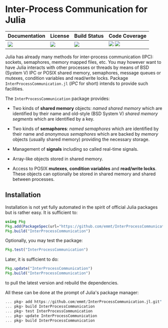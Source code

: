 # Inter-Process Communication for Julia

| **Documentation**               | **License**                     | **Build Status**              | **Code Coverage**                                                   |
|:--------------------------------|:--------------------------------|:------------------------------|:--------------------------------------------------------------------|
| [![][doc-dev-img]][doc-dev-url] | [![][license-img]][license-url] | [![][travis-img]][travis-url] | [![][coveralls-img]][coveralls-url] [![][codecov-img]][codecov-url] |

Julia has already many methods for inter-process communication (IPC): sockets,
semaphores, memory mapped files, etc.  You may however want to have Julia
interacts with other processes or threads by means of BSD (System V) IPC or
POSIX shared memory, semaphores, message queues or mutexes, condition variables
and read/write locks.  Package `InterProcessCommunication.jl` (*IPC* for short)
intends to provide such facilities.

The `InterProcessCommunication` package provides:

* Two kinds of **shared memory** objects: *named shared memory* which are
  identified by their name and old-style (BSD System V) *shared memory
  segments* which are identified by a key.

* Two kinds of **semaphores**: *named semaphores* which are identified by their
  name and *anonymous semaphores* which are backed by *memory* objects (usually
  shared memory) providing the necessary storage.

* Management of **signals** including so called real-time signals.

* Array-like objects stored in shared memory.

* Access to POSIX **mutexes**, **condition variables** and **read/write
  locks**.  These objects can optionally be stored in shared memory and shared
  between processes.


## Installation

Installation is not yet fully automated in the spirit of official Julia
packages but is rather easy.  It is sufficient to:

```julia
using Pkg
Pkg.add(PackageSpec(url="https://github.com/emmt/InterProcessCommunication.jl.git"))
Pkg.build("InterProcessCommunication")
```

Optionally, you may test the package:

```julia
Pkg.test("InterProcessCommunication")
```

Later, it is sufficient to do:

```julia
Pkg.update("InterProcessCommunication")
Pkg.build("InterProcessCommunication")
```

to pull the latest version and rebuild the dependencies.

All these can be done at the prompt of Julia's package manager:


```julia
... pkg> add https://github.com/emmt/InterProcessCommunication.jl.git"
... pkg> build InterProcessCommunication
... pkg> test InterProcessCommunication
... pkg> update InterProcessCommunication
... pkg> build InterProcessCommunication
```

[doc-stable-img]: https://img.shields.io/badge/docs-stable-blue.svg
[doc-stable-url]: https://emmt.github.io/InterProcessCommunication.jl/stable

[doc-dev-img]: https://img.shields.io/badge/docs-dev-blue.svg
[doc-dev-url]: https://emmt.github.io/InterProcessCommunication.jl/dev

[license-url]: ./LICENSE.md
[license-img]: http://img.shields.io/badge/license-MIT-brightgreen.svg?style=flat

[travis-img]: https://travis-ci.com/emmt/InterProcessCommunication.jl.svg?branch=master
[travis-url]: https://travis-ci.com/emmt/InterProcessCommunication.jl

[appveyor-img]: https://ci.appveyor.com/api/projects/status/github/emmt/InterProcessCommunication.jl?branch=master
[appveyor-url]: https://ci.appveyor.com/project/emmt/InterProcessCommunication-jl/branch/master

[coveralls-img]: https://coveralls.io/repos/emmt/InterProcessCommunication.jl/badge.svg?branch=master&service=github
[coveralls-url]: https://coveralls.io/github/emmt/InterProcessCommunication.jl?branch=master

[codecov-img]: http://codecov.io/github/emmt/InterProcessCommunication.jl/coverage.svg?branch=master
[codecov-url]: http://codecov.io/github/emmt/InterProcessCommunication.jl?branch=master
